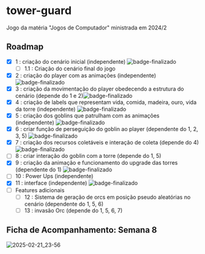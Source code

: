 # tower-guard
Jogo da matéria "Jogos de Computador" ministrada em 2024/2


## Roadmap

- [x] 1 : criação do cenário inicial (independente) ![badge-finalizado]
  - [ ]   1.1 : Criação do cenário final do jogo
- [x] 2 : criação do player com as animações (independente) ![badge-finalizado]
- [x] 3 : criação da movimentação do player obedecendo a estrutura do cenário (depende do 1 e 2)![badge-finalizado]
- [x] 4 : criação de labels que representam vida, comida, madeira, ouro, vida da torre (independente) ![badge-finalizado]
- [x] 5 : criação dos goblins que patrulham com as animações (independente) ![badge-finalizado]
- [x] 6 : criar função de perseguição do goblin ao player (dependente do 1, 2, 3, 5) ![badge-finalizado]
- [x] 7 : criação dos recursos coletáveis e interação de coleta (depende do 4) ![badge-finalizado]
- [ ] 8 : criar interação do goblin com a torre (depende do 1, 5) 
- [x] 9 : criação da animação e funcionamento do upgrade das torres (dependente do 1) ![badge-finalizado]
- [ ] 10 : Power Ups (independente)
- [x] 11 : interface (independente) ![badge-finalizado]
- [ ] Features adicionais
  - [ ] 12 : Sistema de geração de orcs em posição pseudo aleatórias no cenário (dependente do 1, 5, 6)
  - [ ] 13 : invasão Orc (depende do 1, 5, 6, 7)

## Ficha de Acompanhamento: Semana 8
![2025-02-21_23-56](https://github.com/user-attachments/assets/f66f9ed2-dc1a-411f-aee3-acbe96015ace)



<!-- Definições de badges (ocultas) -->
[badge-finalizado]: https://img.shields.io/badge/Finalizado-brightgreen?style=flat-square
[badge-em-progresso]: https://img.shields.io/badge/Em%20progresso-yellow?style=flat-square
[badge-revisao]: https://img.shields.io/badge/Revis%C3%A3o-purple?style=flat-square
[badge-pendente]: https://img.shields.io/badge/Pendente-red?style=flat-square
